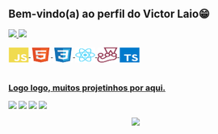 ## Bem-vindo(a) ao perfil do Victor Laio😁

 <div>
   <a href="https://github.com/Victor-Laio">
   <img height="180em" src="https://github-readme-stats.vercel.app/api?username=Victor-Laio&show_icons=true&theme=ocean_dark&include_all_commits=true&count_private=true"/>
   <img height="180em" src="https://github-readme-stats.vercel.app/api/top-langs/?username=Victor-Laio&layout=compact&langs_count=6&theme=ocean_dark"/>
</div>
    
<div style="display: inline_block"><br>
  <img align="center" alt="Js" height="30" width="40" src="https://raw.githubusercontent.com/devicons/devicon/master/icons/javascript/javascript-plain.svg">
  <img align="center" alt="HTML" height="30" width="40" src="https://raw.githubusercontent.com/devicons/devicon/master/icons/html5/html5-original.svg">
  <img align="center" alt="CSS" height="30" width="40" src="https://raw.githubusercontent.com/devicons/devicon/master/icons/css3/css3-original.svg">
 <img align="center" alt="React" height="30" width="40" src="https://raw.githubusercontent.com/devicons/devicon/master/icons/react/react-original.svg">
 <img align="center" alt="Jest" height="30" width="40" src="https://raw.githubusercontent.com/devicons/devicon/master/icons/jest/jest-plain.svg">
 <img align="center" alt="TypeScript" height="30" width="40" src="https://raw.githubusercontent.com/devicons/devicon/master/icons/typescript/typescript-original.svg">
</div>
 
<br>
 
### Logo logo, muitos projetinhos por aqui.
 
<div> 
  <a href = "mailto:contatodev.laio@gmail.com"><img src="https://img.shields.io/badge/-Gmail-%23333?style=for-the-badge&logo=gmail&logoColor=white" target="_blank"></a>
  <a href="" target="_blank"><img src="https://img.shields.io/badge/-Instagram-%23E4405F?style=for-the-badge&logo=instagram&logoColor=white" target="_blank"></a>
  <a href="" target="_blank"><img src="https://img.shields.io/badge/Discord-7289DA?style=for-the-badge&logo=discord&logoColor=white" target="_blank"></a> 
  <a href="www.linkedin.com/in/victor-laiosc" target="_blank"><img src="https://img.shields.io/badge/-LinkedIn-%230077B5?style=for-the-badge&logo=linkedin&logoColor=white" target="_blank"></a>
</div>

<p align="center">
  <img src="https://readme-typing-svg.herokuapp.com?font=Fira+Code&size=20&pause=1000&color=00FFAA&center=true&vCenter=true&width=435&lines=Olá%2C+eu+sou+o+Victor!;Seja+bem-vindo+ao+meu+perfil+🚀" />
</p>
